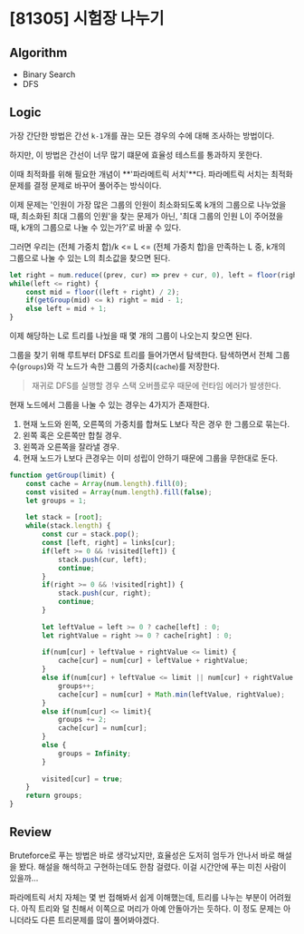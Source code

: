 # [81305] 시험장 나누기
## Algorithm
- Binary Search
- DFS
## Logic
가장 간단한 방법은 간선 `k-1`개를 끊는 모든 경우의 수에 대해 조사하는 방법이다.

하지만, 이 방법은 간선이 너무 많기 떄문에 효율성 테스트를 통과하지 못한다.

이때 최적화를 위해 필요한 개념이 **'파라메트릭 서치'**다.
파라메트릭 서치는 최적화 문제를 결정 문제로 바꾸어 풀어주는 방식이다.

이제 문제는 '인원이 가장 많은 그룹의 인원이 최소화되도록 k개의 그룹으로 나누었을 때, 최소화된 최대 그룹의 인원'을 찾는 문제가 아닌,
'최대 그룹의 인원 L이 주어졌을 때, k개의 그룹으로 나눌 수 있는가?'로 바꿀 수 있다.

그러면 우리는 (전체 가중치 합)/k <= L <= (전체 가중치 합)을 만족하는 L 중, k개의 그룹으로 나눌 수 있는 L의 최소값을 찾으면 된다.

```js
let right = num.reduce((prev, cur) => prev + cur, 0), left = floor(right / k);
while(left <= right) {
    const mid = floor((left + right) / 2);
    if(getGroup(mid) <= k) right = mid - 1;
    else left = mid + 1;
}
```

이제 해당하는 L로 트리를 나눴을 때 몇 개의 그룹이 나오는지 찾으면 된다.

그룹을 찾기 위해 루트부터 DFS로 트리를 들어가면서 탐색한다.
탐색하면서 전체 그룹 수(`groups`)와 각 노드가 속한 그룹의 가중치(`cache`)를 저장한다.

> 재귀로 DFS를 실행할 경우 스택 오버플로우 때문에 런타임 에러가 발생한다.

현재 노드에서 그룹을 나눌 수 있는 경우는 4가지가 존재한다.
1. 현재 노드와 왼쪽, 오른쪽의 가중치를 합쳐도 L보다 작은 경우 한 그룹으로 묶는다.
2. 왼쪽 혹은 오른쪽만 합칠 경우.
3. 왼쪽과 오른쪽을 잘라낼 경우.
4. 현재 노드가 L보다 큰경우는 이미 성립이 안하기 때문에 그룹을 무한대로 둔다.

```js
function getGroup(limit) {
    const cache = Array(num.length).fill(0);
    const visited = Array(num.length).fill(false);
    let groups = 1;
    
    let stack = [root];
    while(stack.length) {
        const cur = stack.pop();
        const [left, right] = links[cur];
        if(left >= 0 && !visited[left]) {
            stack.push(cur, left);
            continue;
        }
        if(right >= 0 && !visited[right]) {
            stack.push(cur, right);
            continue;
        }
        
        let leftValue = left >= 0 ? cache[left] : 0;
        let rightValue = right >= 0 ? cache[right] : 0;
        
        if(num[cur] + leftValue + rightValue <= limit) {
            cache[cur] = num[cur] + leftValue + rightValue;
        }
        else if(num[cur] + leftValue <= limit || num[cur] + rightValue <= limit) {
            groups++;
            cache[cur] = num[cur] + Math.min(leftValue, rightValue);
        }
        else if(num[cur] <= limit){
            groups += 2;
            cache[cur] = num[cur];
        }
        else {
            groups = Infinity;
        }
        
        visited[cur] = true;
    }
    return groups;
}
```

## Review
Bruteforce로 푸는 방법은 바로 생각났지만, 효율성은 도저히 엄두가 안나서 바로 해설을 봤다.
해설을 해석하고 구현하는데도 한참 걸렸다. 이걸 시간안에 푸는 미친 사람이 있을까...

파라메트릭 서치 자체는 몇 번 접해봐서 쉽게 이해했는데, 트리를 나누는 부분이 어려웠다.
아직 트리와 덜 친해서 이쪽으로 머리가 아예 안돌아가는 듯하다. 이 정도 문제는 아니더라도 다른 트리문제를 많이 풀어봐야겠다.